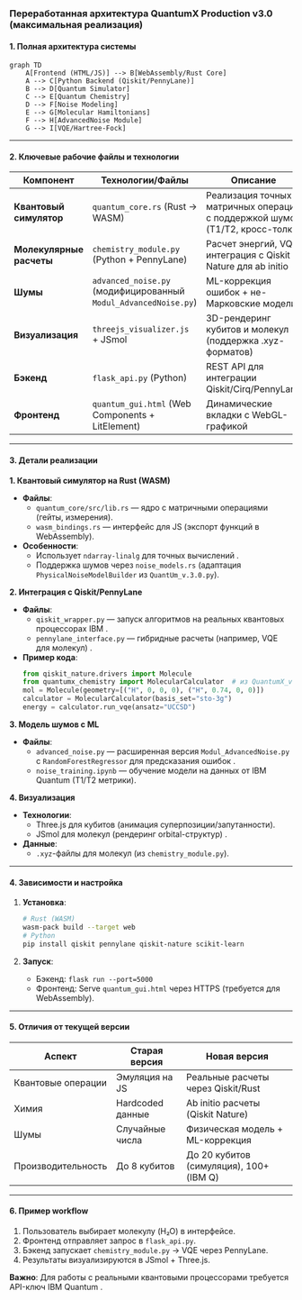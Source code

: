 ### Переработанная архитектура QuantumX Production v3.0 (максимальная реализация)

#### **1. Полная архитектура системы**
```mermaid
graph TD
    A[Frontend (HTML/JS)] --> B[WebAssembly/Rust Core]
    A --> C[Python Backend (Qiskit/PennyLane)]
    B --> D[Quantum Simulator]
    C --> E[Quantum Chemistry]
    D --> F[Noise Modeling]
    E --> G[Molecular Hamiltonians]
    F --> H[AdvancedNoise Module]
    G --> I[VQE/Hartree-Fock]
```

---

#### **2. Ключевые рабочие файлы и технологии**

| **Компонент**         | **Технологии/Файлы**                                                                 | **Описание**                                                                 |
|------------------------|--------------------------------------------------------------------------------------|-----------------------------------------------------------------------------|
| **Квантовый симулятор** | `quantum_core.rs` (Rust → WASM)                                                     | Реализация точных матричных операций с поддержкой шумов (T1/T2, кросс-толк)  |
| **Молекулярные расчеты** | `chemistry_module.py` (Python + PennyLane)                                          | Расчет энергий, VQE, интеграция с Qiskit Nature для ab initio  |
| **Шумы**              | `advanced_noise.py` (модифицированный `Modul_AdvancedNoise.py`)                     | ML-коррекция ошибок + не-Марковские модели         |
| **Визуализация**      | `threejs_visualizer.js` + JSmol                                                     | 3D-рендеринг кубитов и молекул (поддержка .xyz-форматов)       |
| **Бэкенд**            | `flask_api.py` (Python)                                                             | REST API для интеграции Qiskit/Cirq/PennyLane      |
| **Фронтенд**          | `quantum_gui.html` (Web Components + LitElement)                                    | Динамические вкладки с WebGL-графикой                                       |

---

#### **3. Детали реализации**

**1. Квантовый симулятор на Rust (WASM)**
- **Файлы**: 
  - `quantum_core/src/lib.rs` — ядро с матричными операциями (гейты, измерения).
  - `wasm_bindings.rs` — интерфейс для JS (экспорт функций в WebAssembly).
- **Особенности**:
  - Использует `ndarray-linalg` для точных вычислений .
  - Поддержка шумов через `noise_models.rs` (адаптация `PhysicalNoiseModelBuilder` из `QuantUm_v.3.0.py`).

**2. Интеграция с Qiskit/PennyLane**
- **Файлы**:
  - `qiskit_wrapper.py` — запуск алгоритмов на реальных квантовых процессорах IBM .
  - `pennylane_interface.py` — гибридные расчеты (например, VQE для молекул) .
- **Пример кода**:
  ```python
  from qiskit_nature.drivers import Molecule
  from quantumx_chemistry import MolecularCalculator  # из QuantumX_v.3.0.md
  mol = Molecule(geometry=[("H", 0, 0, 0), ("H", 0.74, 0, 0)])
  calculator = MolecularCalculator(basis_set="sto-3g")
  energy = calculator.run_vqe(ansatz="UCCSD")
  ```

**3. Модель шумов с ML**
- **Файлы**:
  - `advanced_noise.py` — расширенная версия `Modul_AdvancedNoise.py` с `RandomForestRegressor` для предсказания ошибок .
  - `noise_training.ipynb` — обучение модели на данных от IBM Quantum (T1/T2 метрики).

**4. Визуализация**
- **Технологии**:
  - Three.js для кубитов (анимация суперпозиции/запутанности).
  - JSmol для молекул (рендеринг orbital-структур) .
- **Данные**: 
  - `.xyz`-файлы для молекул (из `chemistry_module.py`).

---

#### **4. Зависимости и настройка**
1. **Установка**:
   ```bash
   # Rust (WASM)
   wasm-pack build --target web
   # Python
   pip install qiskit pennylane qiskit-nature scikit-learn
   ```

2. **Запуск**:
   - Бэкенд: `flask run --port=5000`
   - Фронтенд: Serve `quantum_gui.html` через HTTPS (требуется для WebAssembly).

---

#### **5. Отличия от текущей версии**
| **Аспект**           | **Старая версия**                     | **Новая версия**                          |
|-----------------------|---------------------------------------|-------------------------------------------|
| Квантовые операции    | Эмуляция на JS                        | Реальные расчеты через Qiskit/Rust        |
| Химия                 | Hardcoded данные                      | Ab initio расчеты (Qiskit Nature)         |
| Шумы                  | Случайные числа                       | Физическая модель + ML-коррекция          |
| Производительность    | До 8 кубитов                          | До 20 кубитов (симуляция), 100+ (IBM Q)  |

---

#### **6. Пример workflow**
1. Пользователь выбирает молекулу (H₂O) в интерфейсе.
2. Фронтенд отправляет запрос в `flask_api.py`.
3. Бэкенд запускает `chemistry_module.py` → VQE через PennyLane.
4. Результаты визуализируются в JSmol + Three.js.

**Важно**: Для работы с реальными квантовыми процессорами требуется API-ключ IBM Quantum .
